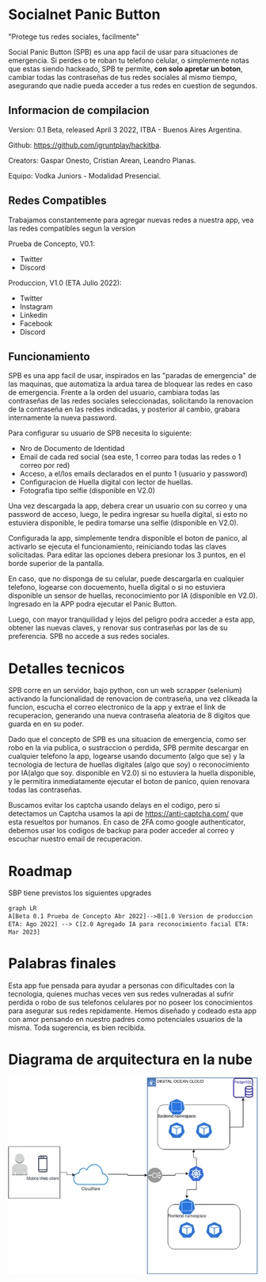 # Socialnet Panic Button
 "Protege tus redes sociales, facilmente" 

Social Panic Button (SPB) es una app facil de usar para situaciones de emergencia. 
Si perdes o te roban tu telefono celular, o simplemente notas que estas siendo hackeado, SPB te permite, **con solo apretar un boton**, cambiar todas las contraseñas de tus redes sociales al mismo tiempo, asegurando que nadie pueda acceder a tus redes en cuestion de segundos.


## Informacion de compilacion

Version: 0.1 Beta, released April 3 2022, ITBA - Buenos Aires Argentina.

Github: https://github.com/igruntplay/hackitba.

Creators: Gaspar Onesto, Cristian Arean, Leandro Planas.

Equipo: Vodka Juniors - Modalidad Presencial.

## Redes Compatibles
Trabajamos constantemente para agregar nuevas redes a nuestra app, vea las redes compatibles segun la version

Prueba de Concepto, V0.1: 
 - Twitter
 - Discord

Produccion, V1.0 (ETA Julio 2022):
 - Twitter 
 - Instagram
 - Linkedin
 - Facebook
 - Discord

## Funcionamiento
SPB es una app facil de usar, inspirados en las "paradas de emergencia" de las maquinas, que automatiza la ardua tarea de bloquear las redes en caso de emergencia. Frente a la orden del usuario, cambiara todas las contraseñas de las redes sociales seleccionadas, solicitando la renovacion de la contraseña en las redes indicadas, y posterior al cambio, grabara internamente la nueva password.

Para configurar su usuario de SPB necesita lo siguiente:
- Nro de Documento de Identidad
- Email de cada red social (sea este, 1 correo para todas las redes o 1 correo por red)
- Acceso, a el/los emails declarados en el punto 1 (usuario y password)
- Configuracion de Huella digital con lector de huellas. 
- Fotografia tipo selfie (disponible en V2.0)

Una vez descargada la app, debera crear un usuario con su correo y una password de acceso, luego, le pedira ingresar su huella digital, si esto no estuviera disponible, le pedira tomarse una selfie (disponible en V2.0). 

Configurada la app, simplemente tendra disponible el boton de panico, al activarlo se ejecuta el funcionamiento, reiniciando todas las claves solicitadas. Para editar las opciones debera presionar los 3 puntos, en el borde superior de la pantalla. 

En caso, que no disponga de su celular, puede descargarla en cualquier telefono, logearse con docuemento, huella digital o si no estuviera disponible un sensor de huellas, reconocimiento por IA (disponible en V2.0). Ingresado en la APP podra ejecutar el Panic Button. 

Luego, con mayor tranquilidad y lejos del peligro podra acceder a esta app, obtener las nuevas claves, y renovar sus contraseñas por las de su preferencia. SPB no accede a sus redes sociales. 

# Detalles tecnicos

SPB corre en un servidor, bajo python, con un web scrapper (selenium) activando la funcionalidad de renovacion de contraseña, una vez clikeada la funcion, escucha el correo electronico de la app y extrae el link de recuperacion, generando una nueva contraseña aleatoria de 8 digitos que guarda en en su poder. 

Dado que el concepto de SPB es una situacion de emergencia, como ser robo en la via publica, o sustraccion o perdida, SPB permite descargar en cualquier telefono la app, logearse usando documento (algo que se) y la tecnologia de lectura de huellas digitales (algo que soy) o reconocimiento por IA(algo que soy. disponible en V2.0) si no estuviera la huella disponible, y le permitira inmediatamente ejecutar el boton de panico, quien renovara todas las contraseñas.  

Buscamos evitar los captcha usando delays en el codigo, pero si detectamos un Captcha usamos la api de https://anti-captcha.com/ que esta resueltos por humanos. En caso de 2FA como google authenticator, debemos usar los codigos de backup para poder acceder al correo y escuchar nuestro email de recuperacion. 

# Roadmap

SBP tiene previstos los siguientes upgrades

```mermaid
graph LR
A[Beta 0.1 Prueba de Concepto Abr 2022]-->B[1.0 Version de produccion ETA: Ago 2022] --> C[2.0 Agregado IA para reconocimiento facial ETA: Mar 2023] 
```
# Palabras finales 
Esta app fue pensada para ayudar a personas con dificultades con la tecnologia, quienes muchas veces ven sus redes vulneradas al sufrir perdida o robo de sus telefonos celulares por no poseer los conocimientos para asegurar sus redes repidamente. Hemos diseñado y codeado esta app con amor pensando en nuestro padres como potenciales usuarios de la misma. Toda sugerencia, es bien recibida. 


# Diagrama de arquitectura en la nube

![Diagrama](tes.png)
